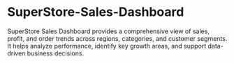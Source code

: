 # SuperStore-Sales-Dashboard
SuperStore Sales Dashboard provides a comprehensive view of sales, profit, and order trends across regions, categories, and customer segments. It helps analyze performance, identify key growth areas, and support data-driven business decisions.
